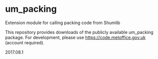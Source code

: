 # um_packing
Extension module for calling packing code from Shumlib

This repository provides downloads of the publicly available um_packing package. For development, please use https://code.metoffice.gov.uk (account required).

2017.08.1
